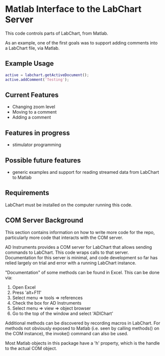 # Matlab Interface to the LabChart Server

This code controls parts of LabChart, from Matlab.

As an example, one of the first goals was to support adding comments into a LabChart file, via Matlab.

## Example Usage

``` matlab
active = labchart.getActiveDocument();
active.addComment('Testing');
```

## Current Features

* Changing zoom level
* Moving to a comment
* Adding a comment

## Features in progress

* stimulator programming

## Possible future features

* generic examples and support for reading streamed data from LabChart to Matlab

## Requirements

LabChart must be installed on the computer running this code.

## COM Server Background

This section contains information on how to write more code for the repo, particularly more code that interacts with the COM server.

AD Instruments provides a COM server for LabChart that allows sending commands to LabChart. This code wraps calls to that server. Documentation for this server is minimal, and code development so far has relied largely on trial and error with a running LabChart instance. 

"Documentation" of some methods can be found in Excel. This can be done via:

1. Open Excel
2. Press 'alt+F11'
3. Select menu => tools => references
4. Check the box for AD Instruments
5. Select menu => view => object browser
6. Go to the top of the window and select 'ADIChart'

Additional methods can be discovered by recording macros in LabChart. For methods not obviously exposed to Matlab (i.e. seen by calling methods() on the COM instance), the invoke() command can also be used.

Most Matlab objects in this package have a 'h' property, which is the handle to the actual COM object. 



